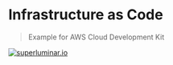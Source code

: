 # Infrastructure as Code

> Example for AWS Cloud Development Kit

[![superluminar.io](https://badgen.net/badge/visit/superluminar.io/red)](https://superluminar.io/2020/01/30/deployments-mit-serverless.com-aws-cdk-oder-aws-sam/)
